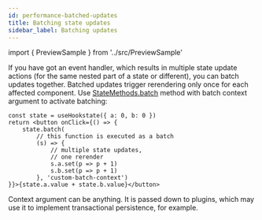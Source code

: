 ```yaml
---
id: performance-batched-updates
title: Batching state updates
sidebar_label: Batching updates
---
```


import { PreviewSample } from '../src/PreviewSample'

If you have got an event handler, which results in multiple state update actions
(for the same nested part of a state or different),
you can batch updates together. Batched updates trigger rerendering only once for each affected component.
Use [StateMethods.batch](typedoc-hookstate-core#batch) method with batch context argument to activate batching:

```tsx
const state = useHookstate({ a: 0, b: 0 })
return <button onClick={() => {
    state.batch(
        // this function is executed as a batch
        (s) => {
            // multiple state updates,
            // one rerender
            s.a.set(p => p + 1)
            s.b.set(p => p + 1)
        }, 'custom-batch-context')
}}>{state.a.value + state.b.value}</button>
```

Context argument can be anything. It is passed down to plugins, which may use it to implement transactional persistence, for example.

